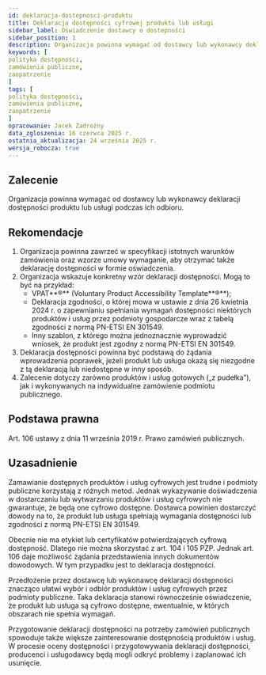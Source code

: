 ```yaml
---
id: deklaracja-dostepnosci-produktu
title: Deklaracja dostępności cyfrowej produktu lub usługi
sidebar_label: Oświadczenie dostawcy o dostepności
sidebar_position: 1 
description: Organizacja powinna wymagać od dostawcy lub wykonawcy deklaracji dostępności produktu lub usługi podczas ich odbioru 
keywords: [
polityka dostępności,
zamówienia publiczne,
zaopatrzenie
]
tags: [
polityka dostępności,
zamówienia publiczne,
zaopatrzenie
]
opracowanie: Jacek Zadrożny
data_zgloszenia: 16 czerwca 2025 r.
ostatnia_aktualizacja: 24 września 2025 r.
wersja_robocza: true
---
```


## Zalecenie

Organizacja powinna wymagać od dostawcy lub wykonawcy deklaracji dostępności produktu lub usługi podczas ich odbioru.

## Rekomendacje

1. Organizacja powinna zawrzeć w specyfikacji istotnych warunków zamówienia oraz wzorze umowy wymaganie, aby otrzymać także deklarację dostępności w formie oświadczenia.
2. Organizacja wskazuje konkretny wzór deklaracji dostępności. Mogą to być na przykład:
    - VPAT**®** (Voluntary Product Accessibility Template**®**);
    - Deklaracja zgodności, o której mowa w ustawie z dnia 26 kwietnia 2024 r. o zapewnianiu spełniania wymagań dostępności niektórych produktów i usług przez podmioty gospodarcze wraz z tabelą zgodności z normą PN-ETSI EN 301549.
    - Inny szablon, z którego można jednoznacznie wyprowadzić wniosek, że produkt jest zgodny z normą PN-ETSI EN 301549.
3. Deklaracja dostępności powinna być podstawą do żądania wprowadzenia poprawek, jeżeli produkt lub usługa okażą się niezgodne z tą deklaracją lub niedostępne w inny sposób.
4. Zalecenie dotyczy zarówno produktów i usług gotowych („z pudełka”), jak i wykonywanych na indywidualne zamówienie podmiotu publicznego.

## Podstawa prawna

Art. 106 ustawy z dnia 11 września 2019 r. Prawo zamówień publicznych.

## Uzasadnienie

Zamawianie dostępnych produktów i usług cyfrowych jest trudne i podmioty publiczne korzystają z różnych metod. Jednak wykazywanie doświadczenia w dostarczaniu lub wytwarzaniu produktów i usług cyfrowych nie gwarantuje, że będą one cyfrowo dostępne. Dostawca powinien dostarczyć dowody na to, że produkt lub usługa spełniają wymagania dostępności lub zgodności z normą PN-ETSI EN 301549.

Obecnie nie ma etykiet lub certyfikatów potwierdzających cyfrową dostępność. Dlatego nie można skorzystać z art. 104 i 105 PZP. Jednak art. 106 daje możliwość żądania przedstawienia innych dokumentów dowodowych. W tym przypadku jest to deklaracja dostępności.

Przedłożenie przez dostawcę lub wykonawcę deklaracji dostępności znacząco ułatwi wybór i odbiór produktów i usług cyfrowych przez podmioty publiczne. Taka deklaracja stanowi równocześnie oświadczenie, że produkt lub usługa są cyfrowo dostępne, ewentualnie, w których obszarach nie spełnia wymagań.

Przygotowanie deklaracji dostępności na potrzeby zamówień publicznych spowoduje także większe zainteresowanie dostępnością produktów i usług. W procesie oceny dostępności i przygotowywania deklaracji dostępności, producenci i usługodawcy będą mogli odkryć problemy i zaplanować ich usunięcie.